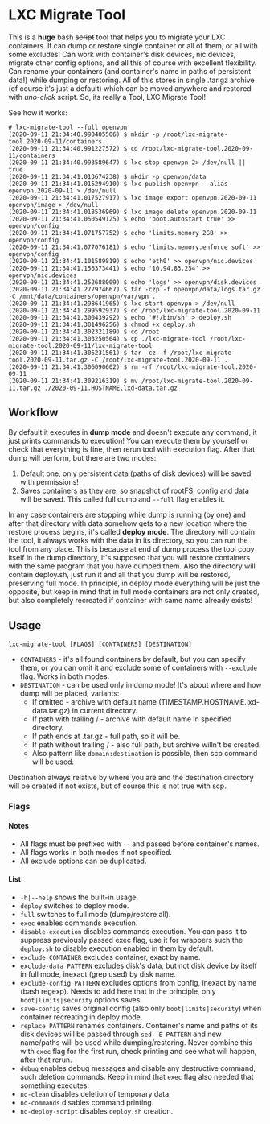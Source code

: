 # LXC Migrate Tool

This is a **huge** bash ~~script~~ tool that helps you to migrate your LXC containers. It can dump or restore single container or all of them, or all with some excludes! Can work with container's disk devices, nic devices, migrate other config options, and all this of course with excellent flexibility. Can rename your containers (and container's name in paths of persistent data!) while dumping or restoring. All of this stores in single .tar.gz archive (of course it's just a default) which can be moved anywhere and restored with *uno-click* script. So, its really a Tool, LXC Migrate Tool!

See how it works:
```
# lxc-migrate-tool --full openvpn
(2020-09-11 21:34:40.990405506) $ mkdir -p /root/lxc-migrate-tool.2020-09-11/containers
(2020-09-11 21:34:40.991227572) $ cd /root/lxc-migrate-tool.2020-09-11/containers
(2020-09-11 21:34:40.993589647) $ lxc stop openvpn 2> /dev/null || true
(2020-09-11 21:34:41.013674238) $ mkdir -p openvpn/data
(2020-09-11 21:34:41.015294910) $ lxc publish openvpn --alias openvpn.2020-09-11 > /dev/null
(2020-09-11 21:34:41.017527917) $ lxc image export openvpn.2020-09-11 openvpn/image > /dev/null
(2020-09-11 21:34:41.018536969) $ lxc image delete openvpn.2020-09-11
(2020-09-11 21:34:41.050549125) $ echo 'boot.autostart true' >> openvpn/config
(2020-09-11 21:34:41.071757752) $ echo 'limits.memory 2GB' >> openvpn/config
(2020-09-11 21:34:41.077076181) $ echo 'limits.memory.enforce soft' >> openvpn/config
(2020-09-11 21:34:41.101589819) $ echo 'eth0' >> openvpn/nic.devices
(2020-09-11 21:34:41.156373441) $ echo '10.94.83.254' >> openvpn/nic.devices
(2020-09-11 21:34:41.252688009) $ echo 'logs' >> openvpn/disk.devices
(2020-09-11 21:34:41.277974667) $ tar -czp -f openvpn/data/logs.tar.gz -C /mnt/data/containers/openvpn/var/vpn .
(2020-09-11 21:34:41.298641965) $ lxc start openvpn > /dev/null
(2020-09-11 21:34:41.299592937) $ cd /root/lxc-migrate-tool.2020-09-11
(2020-09-11 21:34:41.300439292) $ echo '#!/bin/sh' > deploy.sh
(2020-09-11 21:34:41.301496256) $ chmod +x deploy.sh
(2020-09-11 21:34:41.302321189) $ cd /root
(2020-09-11 21:34:41.303250564) $ cp ./lxc-migrate-tool /root/lxc-migrate-tool.2020-09-11/lxc-migrate-tool
(2020-09-11 21:34:41.305231561) $ tar -cz -f /root/lxc-migrate-tool.2020-09-11.tar.gz -C /root/lxc-migrate-tool.2020-09-11 .
(2020-09-11 21:34:41.306090602) $ rm -rf /root/lxc-migrate-tool.2020-09-11
(2020-09-11 21:34:41.309216319) $ mv /root/lxc-migrate-tool.2020-09-11.tar.gz ./2020-09-11.HOSTNAME.lxd-data.tar.gz
```

## Workflow

By default it executes in **dump mode** and doesn't execute any command, it just prints commands to execution! You can execute them by yourself or check that everything is fine, then rerun tool with execution flag. After that dump will perform, but there are two modes:
1. Default one, only persistent data (paths of disk devices) will be saved, with permissions!
1. Saves containers as they are, so snapshot of rootFS, config and data will be saved. This called full dump and `--full` flag enables it.

In any case containers are stopping while dump is running (by one) and after that directory with data somehow gets to a new location where the restore process begins, it's called **deploy mode**. The directory will contain the tool, it always works with the data in its directory, so you can run the tool from any place. This is because at end of dump process the tool copy itself in the dump directory, it's supposed that you will restore containers with the same program that you have dumped them. Also the directory will contain deploy.sh, just run it and all that you dump will be restored, preserving full mode. In principle, in deploy mode everything will be just the opposite, but keep in mind that in full mode containers are not only created, but also completely recreated if container with same name already exists!

## Usage

```
lxc-migrate-tool [FLAGS] [CONTAINERS] [DESTINATION]
```
- `CONTAINERS` - it's all found containers by default, but you can specify them, or you can omit it and exclude some of containers with `--exclude` flag. Works in both modes.
- `DESTINATION` - can be used only in dump mode! It's about where and how dump will be placed, variants:
    - If omitted - archive with default name (TIMESTAMP.HOSTNAME.lxd-data.tar.gz) in current directory.
    - If path with trailing / - archive with default name in specified directory.
    - If path ends at .tar.gz - full path, so it will be.
    - If path without trailing / - also full path, but archive willn't be created.
    - Also pattern like `domain:destination` is possible, then scp command will be used.

Destination always relative by where you are and the destination directory will be created if not exists, but of course this is not true with scp.

### Flags

#### Notes
- All flags must be prefixed with `--` and passed before container's names.
- All flags works in both modes if not specified.
- All exclude options can be duplicated.

#### List
- `-h|--help` shows the built-in usage.
- `deploy` switches to deploy mode.
- `full` switches to full mode (dump/restore all).
- `exec` enables commands execution.
- `disable-execution` disables commands execution. You can pass it to suppress previously passed exec flag, use it for wrappers such the `deploy.sh` to disable execution enabled in them by default.
- `exclude CONTAINER` excludes container, exact by name.
- `exclude-data PATTERN` excludes disk's data, but not disk device by itself in full mode, inexact (grep used) by disk name.
- `exclude-config PATTERN` excludes options from config, inexact by name (bash regexp). Needs to add here that in the principle, only `boot|limits|security` options saves.
- `save-config` saves original config (also only `boot|limits|security`) when container recreating in deploy mode.
- `replace PATTERN` renames containers. Container's name and paths of its disk devices will be passed through `sed -E PATTERN` and new name/paths will be used while dumping/restoring. Never combine this with `exec` flag for the first run, check printing and see what will happen, after that rerun.
- `debug` enables debug messages and disable any destructive command, such deletion commands. Keep in mind that `exec` flag also needed that something executes.
- `no-clean` disables deletion of temporary data.
- `no-commands` disables command printing.
- `no-deploy-script` disables `deploy.sh` creation.
